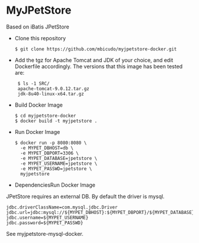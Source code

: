 MyJPetStore
=================

Based on iBatis JPetStore

- Clone this repository

  ```
  $ git clone https://github.com/mbicudo/myjpetstore-docker.git
  ```

- Add the tgz for Apache Tomcat and JDK of your choice, and edit Dockerfile accordingly.
The versions that this image has been tested are:

  ```
   $ ls -1 SRC/
   apache-tomcat-9.0.12.tar.gz
   jdk-8u40-linux-x64.tar.gz
  ```

- Build Docker Image

  ```
  $ cd myjpetstore-docker
  $ docker build -t myjpetstore .
  ```

- Run Docker Image

  ```
  $ docker run -p 8080:8080 \
	-e MYPET_DBHOST=db \
	-e MYPET_DBPORT=3306 \
	-e MYPET_DATABASE=jpetstore \
	-e MYPET_USERNAME=jpetstore \
	-e MYPET_PASSWD=jpetstore \
	myjpetstore
  ```

- DependenciesRun Docker Image

JPetStore requires an external DB. By default the driver is mysql.

  ```
  jdbc.driverClassName=com.mysql.jdbc.Driver
  jdbc.url=jdbc:mysql://${MYPET_DBHOST}:${MYPET_DBPORT}/${MYPET_DATABASE}
  jdbc.username=${MYPET_USERNAME}
  jdbc.password=${MYPET_PASSWD}
  ```

See myjpetstore-mysql-docker.

